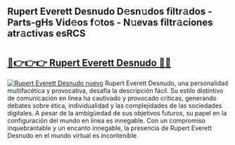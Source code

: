 ## Rupert Everett Desnudo D𝚎sn𝚞dos filtr𝚊dos - Parts-gHs Vid𝚎os f𝚘tos - N𝚞evas filtr𝚊ciones atr𝚊ctivas esRCS

# <h2><a href="http://mb8704v.tromn.icu/?c=Rupert+Everett+Desnudo">🔗👉👉👉 Rupert Everett Desnudo 🔗🔗</a></h2>

[![Rupert Everett Desnudo nuevo](https://i.imgur.com/pEAQMta.gif)](http://mb8704v.tromn.icu/?c=Rupert+Everett+Desnudo)
Rupert Everett Desnudo, una personalidad multifacética y provocativa, desafía la descripción fácil. Su estilo distintivo de comunicación en línea ha cautivado y provocado críticas, generando debates sobre ética, individualidad y las complejidades de las sociedades digitales. A pesar de la ambigüedad de sus objetivos futuros, su papel en la configuración del mundo en línea es innegable. Con un compromiso inquebrantable y un encanto innegable, la presencia de Rupert Everett Desnudo en el mundo virtual es incontenible.
